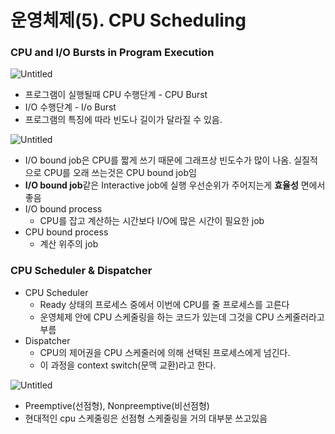 # 운영체제(5). CPU Scheduling

### CPU and I/O Bursts in Program Execution

![Untitled](%E1%84%8B%E1%85%AE%E1%86%AB%E1%84%8B%E1%85%A7%E1%86%BC%E1%84%8E%E1%85%A6%E1%84%8C%E1%85%A6(5)%20CPU%20Scheduling%204667bc91a59f4dc5971c39b1bff4bd83/Untitled.png)

- 프로그램이 실행될때 CPU 수행단계 - CPU Burst
- I/O 수행단계 - I/o Burst
- 프로그램의 특징에 따라 빈도나 길이가 달라질 수 있음.

![Untitled](%E1%84%8B%E1%85%AE%E1%86%AB%E1%84%8B%E1%85%A7%E1%86%BC%E1%84%8E%E1%85%A6%E1%84%8C%E1%85%A6(5)%20CPU%20Scheduling%204667bc91a59f4dc5971c39b1bff4bd83/Untitled%201.png)

- I/O bound job은 CPU를 짧게 쓰기 때문에 그래프상 빈도수가 많이 나옴. 실질적으로 CPU를 오래 쓰는것은 CPU bound job임
- **I/O bound job**같은 Interactive job에 실행 우선순위가 주어지는게 **효율성** 면에서 좋음
- I/O bound process
    - CPU를 잡고 계산하는 시간보다 I/O에 많은 시간이 필요한 job
- CPU bound process
    - 계산 위주의 job

### CPU Scheduler & Dispatcher

- CPU Scheduler
    - Ready 상태의 프로세스 중에서 이번에 CPU를 줄 프로세스를 고른다
    - 운영체제 안에 CPU 스케줄링을 하는 코드가 있는데 그것을 CPU 스케줄러라고 부름
- Dispatcher
    - CPU의 제어권을 CPU 스케줄러에 의해 선택된 프로세스에게 넘긴다.
    - 이 과정을 context switch(문맥 교환)라고 한다.
    

![Untitled](%E1%84%8B%E1%85%AE%E1%86%AB%E1%84%8B%E1%85%A7%E1%86%BC%E1%84%8E%E1%85%A6%E1%84%8C%E1%85%A6(5)%20CPU%20Scheduling%204667bc91a59f4dc5971c39b1bff4bd83/Untitled%202.png)

- Preemptive(선점형), Nonpreemptive(비선점형)
- 현대적인 cpu 스케줄링은 선점형 스케줄링을 거의 대부분 쓰고있음